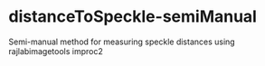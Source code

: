 # distanceToSpeckle-semiManual
Semi-manual method for measuring speckle distances using rajlabimagetools improc2
